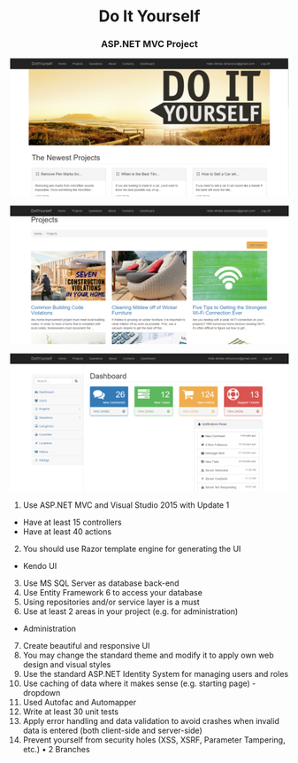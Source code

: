 <h1 align="center">Do It Yourself</h1>
<h3 align="center">ASP.NET MVC Project</h3>

<p align="center"><a href="https://telerikacademy.com"><img src="https://raw.githubusercontent.com/MVC-Project/DoItYourself/master/1.png" /></a></p>
<p align="center"><a href="https://telerikacademy.com"><img src="https://raw.githubusercontent.com/MVC-Project/DoItYourself/master/2.png" /></a></p>
<p align="center"><a href="https://telerikacademy.com"><img src="https://raw.githubusercontent.com/MVC-Project/DoItYourself/master/3.png" /></a></p>

1. Use ASP.NET MVC and Visual Studio 2015 with Update 1
  - Have at least 15 controllers
  - Have at least 40 actions
2. You should use Razor template engine for generating the UI
 - Kendo UI
3. Use MS SQL Server as database back-end
4. Use Entity Framework 6 to access your database
5. Using repositories and/or service layer is a must
6. Use at least 2 areas in your project (e.g. for administration)
  - Administration
7. Create beautiful and responsive UI
8. You may change the standard theme and modify it to apply own web design and visual styles
9. Use the standard ASP.NET Identity System for managing users and roles
10. Use caching of data where it makes sense (e.g. starting page) - dropdown
11.	Used Autofac and Automapper
12.	Write at least 30 unit tests 
13.	Apply error handling and data validation to avoid crashes when invalid data is entered (both client-side and server-side)
14.	Prevent yourself from security holes (XSS, XSRF, Parameter Tampering, etc.)
•	2 Branches
